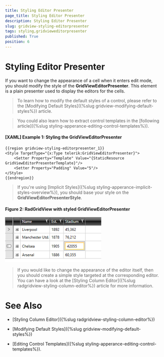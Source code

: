 ```yaml
---
title: Styling Editor Presenter
page_title: Styling Editor Presenter
description: Styling Editor Presenter
slug: gridview-styling-editorpresenter
tags: styling,gridvieweditorpresenter
published: True
position: 6
---
```


# Styling Editor Presenter

If you want to change the appearance of a cell when it enters edit mode, you should modify the style of the __GridViewEditorPresenter__. This element is a plain presenter used to display the editors for the cells.

>To learn how to modify the default styles of a control, please refer to the [Modifying Default Styles]({%slug gridview-modifying-default-styles%}) article.

>You could also learn how to extract control templates in the [following article]({%slug styling-apperance-editing-control-templates%}).

#### __[XAML] Example 1: Styling the GridViewEditorPresenter__

	{{region gridview-styling-editorpresenter_1}}
    <Style TargetType="{x:Type telerik:GridViewEditorPresenter}">
		<Setter Property="Template" Value="{StaticResource GridViewEditorPresenterTemplate}"/>
        <Setter Property="Padding" Value="5"/>
    </Style>
	{{endregion}}

>If you're using [Implicit Styles]({%slug styling-apperance-implicit-styles-overview%}), you should base your style on the __GridViewEditorPresenterStyle__.

#### __Figure 2: RadGridView with styled GridViewEditorPresenter__

![RadGridView with styled GridViewEditorPresenter](images/gridview-styled-editorpresenter.png)
            
>If you would like to change the appearance of the editor itself, then you should create a simple style targeted at the corresponding editor. You can have a look at the [Styling Column Editor]({%slug radgridview-styling-column-editor%}) article for more information.
        
# See Also

 * [Styling Column Editor]({%slug radgridview-styling-column-editor%})

 * [Modifying Default Styles]({%slug gridview-modifying-default-styles%})

 * [Editing Control Templates]({%slug styling-apperance-editing-control-templates%}).
